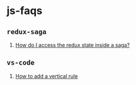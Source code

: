 # js-faqs

## `redux-saga`
1. [How do I access the redux state inside a saga?](REDUX_SAGAS.md)

## `vs-code`
1. [How to add a vertical rule](VS_CODE.md)
